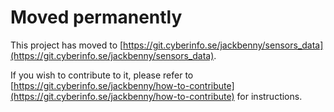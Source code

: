 # Moved permanently

This project has moved to [https://git.cyberinfo.se/jackbenny/sensors_data](https://git.cyberinfo.se/jackbenny/sensors_data).

If you wish to contribute to it, please refer to [https://git.cyberinfo.se/jackbenny/how-to-contribute](https://git.cyberinfo.se/jackbenny/how-to-contribute) for instructions.

